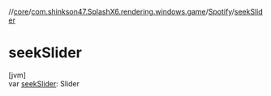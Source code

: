 //[core](../../../index.md)/[com.shinkson47.SplashX6.rendering.windows.game](../index.md)/[Spotify](index.md)/[seekSlider](seek-slider.md)

# seekSlider

[jvm]\
var [seekSlider](seek-slider.md): Slider
